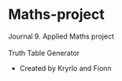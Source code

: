 # Maths-project
Journal 9. Applied Maths project<br>
<br>Truth Table Generator<br>
- Created by Kryrlo and Fionn


